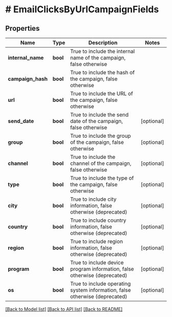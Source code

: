 # # EmailClicksByUrlCampaignFields

## Properties

Name | Type | Description | Notes
------------ | ------------- | ------------- | -------------
**internal_name** | **bool** | True to include the internal name of the campaign, false otherwise |
**campaign_hash** | **bool** | True to include the hash of the campaign, false otherwise |
**url** | **bool** | True to include the URL of the campaign, false otherwise |
**send_date** | **bool** | True to include the send date of the campaign, false otherwise | [optional]
**group** | **bool** | True to include the group of the campaign, false otherwise | [optional]
**channel** | **bool** | True to include the channel of the campaign, false otherwise | [optional]
**type** | **bool** | True to include the type of the campaign, false otherwise | [optional]
**city** | **bool** | True to include city information, false otherwise (deprecated) | [optional]
**country** | **bool** | True to include country information, false otherwise (deprecated) | [optional]
**region** | **bool** | True to include region information, false otherwise (deprecated) | [optional]
**program** | **bool** | True to include device program information, false otherwise (deprecated) | [optional]
**os** | **bool** | True to include operating system information, false otherwise (deprecated) | [optional]

[[Back to Model list]](../../README.md#models) [[Back to API list]](../../README.md#endpoints) [[Back to README]](../../README.md)

